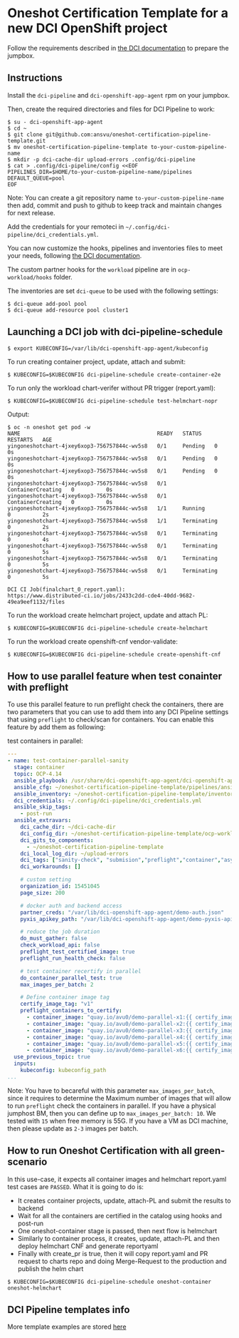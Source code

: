 # Oneshot Certification Template for a new DCI OpenShift project

Follow the requirements described in [the DCI
documentation](https://docs.distributed-ci.io/dci-openshift-agent/#systems-requirements)
to prepare the jumpbox.

## Instructions

Install the `dci-pipeline` and `dci-openshift-app-agent` rpm on your jumpbox.

Then, create the required directories and files for DCI Pipeline to work:

```ShellSession
$ su - dci-openshift-app-agent
$ cd ~
$ git clone git@github.com:ansvu/oneshot-certification-pipeline-template.git
$ mv oneshot-certification-pipeline-template to-your-custom-pipeline-name
$ mkdir -p dci-cache-dir upload-errors .config/dci-pipeline
$ cat > .config/dci-pipeline/config <<EOF
PIPELINES_DIR=$HOME/to-your-custom-pipeline-name/pipelines
DEFAULT_QUEUE=pool
EOF
```
Note: You can create a git repository name `to-your-custom-pipeline-name` then add, commit and push to github to keep track and maintain changes for next release.

Add the credentials for your remoteci in `~/.config/dci-pipeline/dci_credentials.yml`.

You can now customize the hooks, pipelines and inventories files to meet your needs, following [the DCI documentation](https://docs.distributed-ci.io/).

The custom partner hooks for the `workload` pipeline are in `ocp-workload/hooks` folder.

The inventories are set `dci-queue` to be used with the following settings:

```ShellSession
$ dci-queue add-pool pool
$ dci-queue add-resource pool cluster1
```

## Launching a DCI job with dci-pipeline-schedule

```ShellSession
$ export KUBECONFIG=/var/lib/dci-openshift-app-agent/kubeconfig
```

To run creating container project, update, attach and submit: 

```ShellSession
$ KUBECONFIG=$KUBECONFIG dci-pipeline-schedule create-container-e2e
```

To run only the workload chart-verifer without PR trigger (report.yaml):

```ShellSession
$ KUBECONFIG=$KUBECONFIG dci-pipeline-schedule test-helmchart-nopr
```

Output:
```ShellSession
$ oc -n oneshot get pod -w
NAME                                           READY   STATUS    RESTARTS   AGE
yingoneshotchart-4jxey6xop3-756757844c-wv5s8   0/1     Pending   0          0s
yingoneshotchart-4jxey6xop3-756757844c-wv5s8   0/1     Pending   0          0s
yingoneshotchart-4jxey6xop3-756757844c-wv5s8   0/1     Pending   0          0s
yingoneshotchart-4jxey6xop3-756757844c-wv5s8   0/1     ContainerCreating   0          0s
yingoneshotchart-4jxey6xop3-756757844c-wv5s8   0/1     ContainerCreating   0          0s
yingoneshotchart-4jxey6xop3-756757844c-wv5s8   1/1     Running             0          2s
yingoneshotchart-4jxey6xop3-756757844c-wv5s8   1/1     Terminating         0          2s
yingoneshotchart-4jxey6xop3-756757844c-wv5s8   0/1     Terminating         0          4s
yingoneshotchart-4jxey6xop3-756757844c-wv5s8   0/1     Terminating         0          5s
yingoneshotchart-4jxey6xop3-756757844c-wv5s8   0/1     Terminating         0          5s
yingoneshotchart-4jxey6xop3-756757844c-wv5s8   0/1     Terminating         0          5s

DCI CI Job(finalchart_0_report.yaml):
https://www.distributed-ci.io/jobs/2433c2dd-cde4-40dd-9682-49ea9eef1132/files
```

To run the workload create helmchart project, update and attach PL:

```ShellSession
$ KUBECONFIG=$KUBECONFIG dci-pipeline-schedule create-helmchart
```

To run the workload create openshift-cnf vendor-validate:

```ShellSession
$ KUBECONFIG=$KUBECONFIG dci-pipeline-schedule create-openshift-cnf
```
## How to use parallel feature when test conainter with preflight
To use this parallel feature to run preflight check the containers, there are two parameters that you can use to add them into any DCI Pipeline settings that using `preflight` to check/scan for containers.
You can enable this feature by add them as following:

test containers in parallel:
```yaml
---
- name: test-container-parallel-sanity
  stage: container
  topic: OCP-4.14
  ansible_playbook: /usr/share/dci-openshift-app-agent/dci-openshift-app-agent.yml
  ansible_cfg: ~/oneshot-certification-pipeline-template/pipelines/ansible.cfg
  ansible_inventory: ~/oneshot-certification-pipeline-template/inventories/@QUEUE/@RESOURCE-workload.yml
  dci_credentials: ~/.config/dci-pipeline/dci_credentials.yml
  ansible_skip_tags:
    - post-run
  ansible_extravars:
    dci_cache_dir: ~/dci-cache-dir
    dci_config_dir: ~/oneshot-certification-pipeline-template/ocp-workload
    dci_gits_to_components:
      - ~/oneshot-certification-pipeline-template
    dci_local_log_dir: ~/upload-errors
    dci_tags: ["sanity-check", "submision","preflight","container","async", "parallel"]
    dci_workarounds: []

    # custom setting
    organization_id: 15451045
    page_size: 200

    # docker auth and backend access
    partner_creds: "/var/lib/dci-openshift-app-agent/demo-auth.json"
    pyxis_apikey_path: "/var/lib/dci-openshift-app-agent/demo-pyxis-apikey.txt"

    # reduce the job duration
    do_must_gather: false
    check_workload_api: false
    preflight_test_certified_image: true
    preflight_run_health_check: false

    # test container recertify in parallel
    do_container_parallel_test: true
    max_images_per_batch: 2

    # Define container image tag
    certify_image_tag: "v1"
    preflight_containers_to_certify:
      - container_image: "quay.io/avu0/demo-parallel-x1:{{ certify_image_tag }}"
      - container_image: "quay.io/avu0/demo-parallel-x2:{{ certify_image_tag }}"
      - container_image: "quay.io/avu0/demo-parallel-x3:{{ certify_image_tag }}"
      - container_image: "quay.io/avu0/demo-parallel-x4:{{ certify_image_tag }}"
      - container_image: "quay.io/avu0/demo-parallel-x5:{{ certify_image_tag }}"
      - container_image: "quay.io/avu0/demo-parallel-x6:{{ certify_image_tag }}"
  use_previous_topic: true
  inputs:
    kubeconfig: kubeconfig_path
...
```

Note: You have to becareful with this parameter `max_images_per_batch`, since it requires to determine the Maximum number of images that will allow to run `preflight` check the containers in parallel. 
If you have a physical jumphost BM, then you can define up to `max_images_per_batch: 10`. We tested with `15` when free memory is 55G. 
If you have a VM as DCI machine, then please update as `2-3` images per batch. 

## How to run Oneshot Certification with all green-scenario
In this use-case, it expects all container images and helmchart report.yaml test cases are `PASSED`.
What it is going to do is:
- It creates container projects, update, attach-PL and submit the results to backend
- Wait for all the containers are certified in the catalog using hooks and post-run
- One oneshot-container stage is passed, then next flow is helmchart
- Similarly to container process, it creates, update, attach-PL and then deploy helmchart CNF and generate reportyaml
- Finally with create_pr is true, then it will copy report.yaml and PR request to charts repo and doing Merge-Request to the production and publish the helm chart

```
$ KUBECONFIG=$KUBECONFIG dci-pipeline-schedule oneshot-container oneshot-helmchart
```

## DCI Pipeline templates info
More template examples are stored [here](https://github.com/ansvu/oneshot-certification-pipeline-template/tree/main/pipelines)
